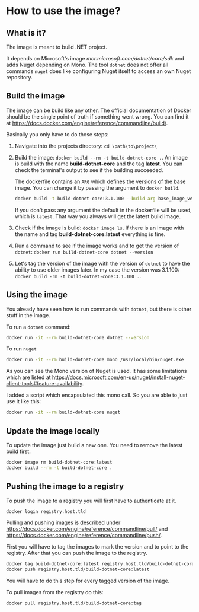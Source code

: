 # How to use the image?

## What is it?

The image is meant to build .NET project.

It depends on Microsoft's image _mcr.microsoft.com/dotnet/core/sdk_ and adds Nuget depending on Mono. The tool `dotnet` does not offer all commands `nuget` does like configuring Nuget itself to access an own Nuget repository.

## Build the image

The image can be build like any other. The official documentation of Docker should be the single point of truth if something went wrong. You can find it at https://docs.docker.com/engine/reference/commandline/build/.

Basically you only have to do those steps:

1. Navigate into the projects directory: `cd \path\to\project\`

2. Build the image: `docker build --rm -t build-dotnet-core .`. An image is build with the name **build-dotnet-core** and the tag **latest**. You can check the terminal's output to see if the building succeeded. 

   The dockerfile contains an `ARG` which defines the versions of the base image. You can change it by passing the argument to `docker build`.

   ```bash
   docker build -t build-dotnet-core:3.1.100 --build-arg base_image_version=3.1.100 .
   ```

   If you don't pass any argument the default in the dockerfile will be used, which is `latest`. That way you always will get the latest build image.

3. Check if the image is build: `docker image ls`. If there is an image with the name and tag **build-dotnet-core:latest** everything is fine.

4. Run a command to see if the image works and to get the version of  `dotnet`: `docker run build-dotnet-core dotnet --version`

5. Let's tag the version of the image with the version of  `dotnet` to have the ability to use older images later. In my case the version was 3.1.100: `docker build -rm -t build-dotnet-core:3.1.100 .`.

## Using the image

You already have seen how to run commands with `dotnet`, but there is other stuff in the image.

To run a `dotnet` command:

```bash
docker run -it --rm build-dotnet-core dotnet --version
```

To run `nuget`

```bash
docker run -it --rm build-dotnet-core mono /usr/local/bin/nuget.exe 
```

As you can see the Mono version of Nuget is used. It has some limitations which are listed at https://docs.microsoft.com/en-us/nuget/install-nuget-client-tools#feature-availability.

I added a script which encapsulated this mono call. So you are able to just use it like this:

```bash
docker run -it --rm build-dotnet-core nuget
```

## Update the image locally

To update the image just build a new one. You need to remove the latest build first.

```bash
docker image rm build-dotnet-core:latest
docker build --rm -t build-dotnet-core .
```

## Pushing the image to a registry

To push the image to a registry you will first have to authenticate at it.

```bash
docker login registry.host.tld
```

Pulling and pushing images is described under https://docs.docker.com/engine/reference/commandline/pull/ and https://docs.docker.com/engine/reference/commandline/push/.

First you will have to tag the images to mark the version and to point to the registry. After that you can push the image to the registry.

```bash
docker tag build-dotnet-core:latest registry.host.tld/build-dotnet-core:latest
docker push registry.host.tld/build-dotnet-core:latest
```

You will have to do this step for every tagged version of the image.

To pull images from the registry do this:

```bash
docker pull registry.host.tld/build-dotnet-core:tag
```
